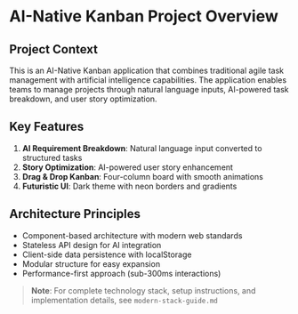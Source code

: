 # AI-Native Kanban Project Overview

## Project Context
This is an AI-Native Kanban application that combines traditional agile task management with artificial intelligence capabilities. The application enables teams to manage projects through natural language inputs, AI-powered task breakdown, and user story optimization.

## Key Features
1. **AI Requirement Breakdown**: Natural language input converted to structured tasks
2. **Story Optimization**: AI-powered user story enhancement
3. **Drag & Drop Kanban**: Four-column board with smooth animations
4. **Futuristic UI**: Dark theme with neon borders and gradients

## Architecture Principles
- Component-based architecture with modern web standards
- Stateless API design for AI integration
- Client-side data persistence with localStorage
- Modular structure for easy expansion
- Performance-first approach (sub-300ms interactions)

> **Note**: For complete technology stack, setup instructions, and implementation details, see `modern-stack-guide.md`
